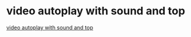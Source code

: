 # video autoplay with sound and top
[video autoplay with sound and top](https://aiwithcloud.com/2022/09/16/video_autoplay_with_sound_and_top/)